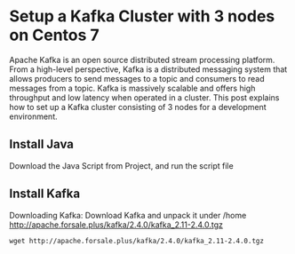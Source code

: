 # Setup a Kafka Cluster with 3 nodes on Centos 7
Apache Kafka is an open source distributed stream processing platform. From a high-level perspective, Kafka is a distributed messaging system that allows producers to send messages to a topic and consumers to read messages from a topic. Kafka is massively scalable and offers high throughput and low latency when operated in a cluster. This post explains how to set up a Kafka cluster consisting of 3 nodes for a development environment.
## Install Java
Download the Java Script from Project, and run the script file
## Install Kafka
Downloading Kafka:
Download Kafka and unpack it under /home
http://apache.forsale.plus/kafka/2.4.0/kafka_2.11-2.4.0.tgz
```
wget http://apache.forsale.plus/kafka/2.4.0/kafka_2.11-2.4.0.tgz
```

